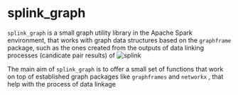 # splink_graph

`splink_graph` is a small graph utility library in the Apache Spark environment, that works with graph data structures based on the `graphframe` package,
such as the ones created from the outputs of data linking processes (candicate pair results) of ![splink](https://github.com/moj-analytical-services/splink])  


The main aim of `splink_graph` is to offer a small set of functions that work on top of established graph packages like `graphframes` and `networkx`  , that help with
the process of data linkage



